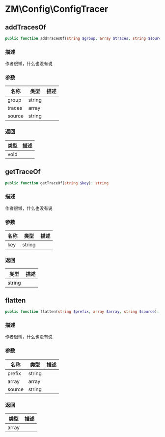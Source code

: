 # ZM\Config\ConfigTracer

## addTracesOf

```php
public function addTracesOf(string $group, array $traces, string $source): void
```

### 描述

作者很懒，什么也没有说

### 参数

| 名称 | 类型 | 描述 |
| -------- | ---- | ----------- |
| group | string |  |
| traces | array |  |
| source | string |  |

### 返回

| 类型 | 描述 |
| ---- | ----------- |
| void |  |


## getTraceOf

```php
public function getTraceOf(string $key): string
```

### 描述

作者很懒，什么也没有说

### 参数

| 名称 | 类型 | 描述 |
| -------- | ---- | ----------- |
| key | string |  |

### 返回

| 类型 | 描述 |
| ---- | ----------- |
| string |  |


## flatten

```php
public function flatten(string $prefix, array $array, string $source): array
```

### 描述

作者很懒，什么也没有说

### 参数

| 名称 | 类型 | 描述 |
| -------- | ---- | ----------- |
| prefix | string |  |
| array | array |  |
| source | string |  |

### 返回

| 类型 | 描述 |
| ---- | ----------- |
| array |  |
